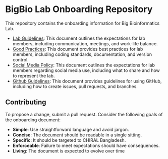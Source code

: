# BigBio Lab Onboarding Repository 

This repository contains the onboarding information for Big Bioinformatics Lab.

- [Lab Guidelines](/lab-guidelines/README.md): This document outlines the expectations for lab members, including communication, meetings, and work-life balance.
- [Good Practices](/good-practicies/README.md): This document provides best practices for lab members, including coding standards, documentation, and version control.
- [Social Media Policy](/social-media-policy/README.md): This document outlines the expectations for lab members regarding social media use, including what to share and how to represent the lab.
- [Github Guidelines](/github-basics/README.md): This document provides guidelines for using GitHub, including how to create issues, pull requests, and branches.


## Contributing
To propose a change, submit a pull request. Consider the following goals of the onboarding document:

- **Simple**: Use straightforward language and avoid jargon.
- **Concise**: The document should be readable in a single sitting.
- **Specific**: It should be targeted to CHIRAL Bangladesh.
- **Enforceable**: Failure to meet expectations should have consequences.
- **Living**: The document is expected to evolve over time